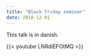 ```yaml
---
title: "Black friday seminar"
date: 2018-12-01
---
```

This talk is in danish.

{{< youtube LNRdiEFOtMQ >}}
